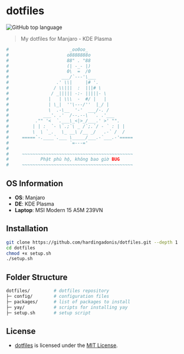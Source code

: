 # dotfiles

![GitHub top language](https://img.shields.io/github/languages/top/hardingadonis/dotfiles)

> My dotfiles for Manjaro - KDE Plasma

```bash
#                       _oo0oo_
#                      o8888888o
#                      88" . "88
#                      (| -_- |)
#                      0\  =  /0
#                    ___/`---'\___
#                  .' \\|     |# '.
#                 / \\|||  :  |||# \
#                / _||||| -:- |||||- \
#               |   | \\\  -  #/ |   |
#               | \_|  ''\---/''  |_/ |
#               \  .-\__  '-'  ___/-. /
#             ___'. .'  /--.--\  `. .'___
#          ."" '<  `.___\_<|>_/___.' >' "".
#         | | :  `- \`.;`\ _ /`;.`/ - ` : | |
#         \  \ `_.   \_ __\ /__ _/   .-` /  /
#     =====`-.____`.___ \_____/___.-`___.-'=====
#                       `=---='
#
#     ~~~~~~~~~~~~~~~~~~~~~~~~~~~~~~~~~~~~~~~~~~
#            Phật phù hộ, không bao giờ BUG
#     ~~~~~~~~~~~~~~~~~~~~~~~~~~~~~~~~~~~~~~~~~~
```

## OS Information

- **OS**: Manjaro
- **DE**: KDE Plasma
- **Laptop**: MSI Modern 15 A5M 239VN

## Installation

```bash
git clone https://github.com/hardingadonis/dotfiles.git --depth 1
cd dotfiles
chmod +x setup.sh
./setup.sh
```

## Folder Structure

```bash
dotfiles/         # dotfiles repository
├─ config/        # configuration files
├─ packages/      # list of packages to install
├─ yay/           # scripts for installing yay
├─ setup.sh       # setup script
```

## License

- [dotfiles](https://github.com/hardingadonis/dotfiles) is licensed under the [MIT License](LICENSE).
